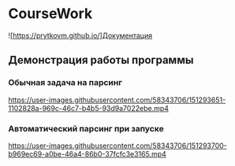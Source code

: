 # CourseWork
  ![https://prytkovm.github.io/]Документация
## Демонстрация работы программы
### Обычная задача на парсинг

https://user-images.githubusercontent.com/58343706/151293651-1102828a-969c-46c7-b4b5-93d9a7022ebe.mp4


### Автоматический парсинг при запуске


https://user-images.githubusercontent.com/58343706/151293700-b969ec69-a0be-46a4-86b0-37fcfc3e3165.mp4
